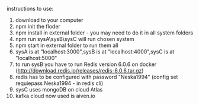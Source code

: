 instructions to use:

1. download to your computer
2. npm init the floder
3. npm install in external folder - you may need to do it in all system folders
4. npm run sysA\sysB\sysC will run chosen system 
5. npm start in external folder to run them all
6. sysA is at "localhost:3000",sysB is at "localhost:4000",sysC is at "localhost:5000"
7. to run sysB you have to run Redis version 6.0.6 on docker (http://download.redis.io/releases/redis-6.0.6.tar.gz)
8. redis has to be configured with password "Neska1994" (config set requiepass Neska1994 - in redis cli)
8. sysC uses mongoDB on cloud Atlas
9. kafka cloud now used is aiven.io
